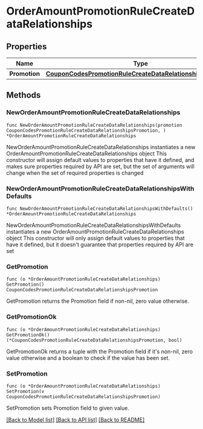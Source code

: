 # OrderAmountPromotionRuleCreateDataRelationships

## Properties

Name | Type | Description | Notes
------------ | ------------- | ------------- | -------------
**Promotion** | [**CouponCodesPromotionRuleCreateDataRelationshipsPromotion**](CouponCodesPromotionRuleCreateDataRelationshipsPromotion.md) |  | 

## Methods

### NewOrderAmountPromotionRuleCreateDataRelationships

`func NewOrderAmountPromotionRuleCreateDataRelationships(promotion CouponCodesPromotionRuleCreateDataRelationshipsPromotion, ) *OrderAmountPromotionRuleCreateDataRelationships`

NewOrderAmountPromotionRuleCreateDataRelationships instantiates a new OrderAmountPromotionRuleCreateDataRelationships object
This constructor will assign default values to properties that have it defined,
and makes sure properties required by API are set, but the set of arguments
will change when the set of required properties is changed

### NewOrderAmountPromotionRuleCreateDataRelationshipsWithDefaults

`func NewOrderAmountPromotionRuleCreateDataRelationshipsWithDefaults() *OrderAmountPromotionRuleCreateDataRelationships`

NewOrderAmountPromotionRuleCreateDataRelationshipsWithDefaults instantiates a new OrderAmountPromotionRuleCreateDataRelationships object
This constructor will only assign default values to properties that have it defined,
but it doesn't guarantee that properties required by API are set

### GetPromotion

`func (o *OrderAmountPromotionRuleCreateDataRelationships) GetPromotion() CouponCodesPromotionRuleCreateDataRelationshipsPromotion`

GetPromotion returns the Promotion field if non-nil, zero value otherwise.

### GetPromotionOk

`func (o *OrderAmountPromotionRuleCreateDataRelationships) GetPromotionOk() (*CouponCodesPromotionRuleCreateDataRelationshipsPromotion, bool)`

GetPromotionOk returns a tuple with the Promotion field if it's non-nil, zero value otherwise
and a boolean to check if the value has been set.

### SetPromotion

`func (o *OrderAmountPromotionRuleCreateDataRelationships) SetPromotion(v CouponCodesPromotionRuleCreateDataRelationshipsPromotion)`

SetPromotion sets Promotion field to given value.



[[Back to Model list]](../README.md#documentation-for-models) [[Back to API list]](../README.md#documentation-for-api-endpoints) [[Back to README]](../README.md)


